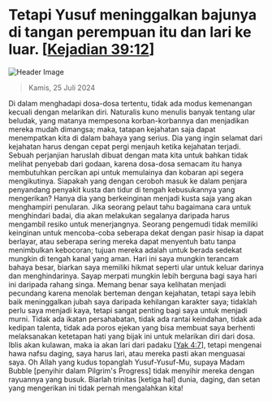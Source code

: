 
# Tetapi Yusuf meninggalkan bajunya di tangan perempuan itu dan lari ke luar. [[Kejadian 39:12](http://alkitab.sabda.org/?Kejadian%2039:12)]

![Header Image](https://alkitab.app/slice/sunrise.jpg)

> Kamis, 25 Juli 2024

Di dalam menghadapi dosa-dosa tertentu, tidak ada modus kemenangan kecuali dengan melarikan diri. Naturalis kuno menulis banyak tentang ular beludak, yang matanya mempesona korban-korbannya dan menjadikan mereka mudah dimangsa; maka, tatapan kejahatan saja dapat menempatkan kita di dalam bahaya yang serius. Dia yang ingin selamat dari kejahatan harus dengan cepat pergi menjauh ketika kejahatan terjadi. Sebuah perjanjian haruslah dibuat dengan mata kita untuk bahkan tidak melihat penyebab dari godaan, karena dosa-dosa semacam itu hanya membutuhkan percikan api untuk memulainya dan kobaran api segera mengikutinya. Siapakah yang dengan ceroboh masuk ke dalam penjara penyandang penyakit kusta dan tidur di tengah kebusukannya yang mengerikan? Hanya dia yang berkeinginan menjadi kusta saja yang akan menghampiri penularan. Jika seorang pelaut tahu bagaimana cara untuk menghindari badai, dia akan melakukan segalanya daripada harus mengambil resiko untuk menerjangnya. Seorang pengemudi tidak memiliki keinginan untuk mencoba-coba seberapa dekat dengan pasir hisap ia dapat berlayar, atau seberapa sering mereka dapat menyentuh batu tanpa menimbulkan kebocoran; tujuan mereka adalah untuk berada sedekat mungkin di tengah kanal yang aman. Hari ini saya mungkin terancam bahaya besar, biarkan saya memiliki hikmat seperti ular untuk keluar darinya dan menghindarinya. Sayap merpati mungkin lebih berguna bagi saya hari ini daripada rahang singa. Memang benar saya kelihatan menjadi pecundang karena menolak berteman dengan kejahatan, tetapi saya lebih baik meninggalkan jubah saya daripada kehilangan karakter saya; tidaklah perlu saya menjadi kaya, tetapi sangat penting bagi saya untuk menjadi murni. Tidak ada ikatan persahabatan, tidak ada rantai keindahan, tidak ada kedipan talenta, tidak ada poros ejekan yang bisa membuat saya berhenti melaksanakan ketetapan hati yang bijak ini untuk melarikan diri dari dosa. Iblis akan kulawan, maka ia akan lari dari padaku [[Yak 4:7](http://alkitab.sabda.org/?Yak%204:7)], tetapi mengenai hawa nafsu daging, saya harus lari, atau mereka pasti akan menguasai saya. Oh Allah yang kudus topanglah Yusuf-Yusuf-Mu, supaya Madam Bubble [penyihir dalam Pilgrim's Progress] tidak menyihir mereka dengan rayuannya yang busuk. Biarlah trinitas [ketiga hal] dunia, daging, dan setan yang mengerikan ini tidak pernah mengalahkan kita!
    